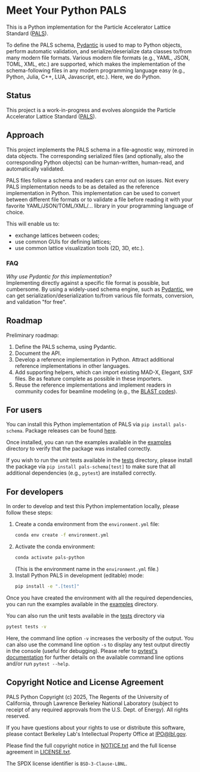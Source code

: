 # Meet Your Python PALS

This is a Python implementation for the Particle Accelerator Lattice Standard ([PALS](https://github.com/campa-consortium/pals)).

To define the PALS schema, [Pydantic](https://docs.pydantic.dev) is used to map to Python objects, perform automatic validation, and serialize/deserialize data classes to/from many modern file formats.
Various modern file formats (e.g., YAML, JSON, TOML, XML, etc.) are supported, which makes the implementation of the schema-following files in any modern programming language easy (e.g., Python, Julia, C++, LUA, Javascript, etc.).
Here, we do Python.


## Status

This project is a work-in-progress and evolves alongside the Particle Accelerator Lattice Standard ([PALS](https://github.com/campa-consortium/pals)).


## Approach

This project implements the PALS schema in a file-agnostic way, mirrored in data objects.
The corresponding serialized files (and optionally, also the corresponding Python objects) can be human-written, human-read, and automatically validated.

PALS files follow a schema and readers can error out on issues.
Not every PALS implementation needs to be as detailed as the reference implementation in Python.
This implementation can be used to convert between different file formats or to validate a file before reading it with your favorite YAML/JSON/TOML/XML/... library in your programming language of choice.

This will enable us to:
- exchange lattices between codes;
- use common GUIs for defining lattices;
- use common lattice visualization tools (2D, 3D, etc.).


### FAQ

*Why use Pydantic for this implementation?*  
Implementing directly against a specific file format is possible, but cumbersome.
By using a widely-used schema engine, such as [Pydantic](https://docs.pydantic.dev), we can get serialization/deserialization to/from various file formats, conversion, and validation "for free".


## Roadmap

Preliminary roadmap:

1. Define the PALS schema, using Pydantic.
2. Document the API.
3. Develop a reference implementation in Python. Attract additional reference implementations in other languages.
5. Add supporting helpers, which can import existing MAD-X, Elegant, SXF files. Be as feature complete as possible in these importers.
6. Reuse the reference implementations and implement readers in community codes for beamline modeling (e.g., the [BLAST codes](https://blast.lbl.gov)).


## For users

You can install this Python implementation of PALS via ``pip install pals-schema``. Package releases can be found [here](https://pypi.org/project/pals-schema/).

Once installed, you can run the examples available in the [examples](https://github.com/campa-consortium/pals-python/tree/main/examples) directory to verify that the package was installed correctly.

If you wish to run the unit tests available in the [tests](https://github.com/campa-consortium/pals-python/tree/main/tests) directory, please install the package via ``pip install pals-schema[test]`` to make sure that all additional dependencies (e.g., ``pytest``) are installed correctly.

## For developers

In order to develop and test this Python implementation locally, please follow these steps:

1. Create a conda environment from the `environment.yml` file:
    ```bash
    conda env create -f environment.yml
    ```
2. Activate the conda environment:
    ```bash
    conda activate pals-python
    ```
   (This is the environment name in the `environment.yml` file.)
3. Install Python PALS in development (editable) mode:
    ```bash
    pip install -e ".[test]"
    ```

Once you have created the environment with all the required dependencies, you can run the examples available in the [examples](https://github.com/campa-consortium/pals-python/tree/main/examples) directory.

You can also run the unit tests available in the [tests](https://github.com/campa-consortium/pals-python/tree/main/tests) directory via
```bash
pytest tests -v
```
Here, the command line option `-v` increases the verbosity of the output.
You can also use the command line option `-s` to display any test output directly in the console (useful for debugging).
Please refer to [pytest's documentation](https://docs.pytest.org/en/stable/) for further details on the available command line options and/or run `pytest --help`.

## Copyright Notice and License Agreement

PALS Python Copyright (c) 2025, The Regents of the University of California,
through Lawrence Berkeley National Laboratory (subject to receipt of
any required approvals from the U.S. Dept. of Energy). All rights reserved.

If you have questions about your rights to use or distribute this software,
please contact Berkeley Lab's Intellectual Property Office at
IPO@lbl.gov.

Please find the full copyright notice in [NOTICE.txt](NOTICE.txt) and the full license agreement in [LICENSE.txt](LICENSE.txt).

The SPDX license identifier is `BSD-3-Clause-LBNL`.
